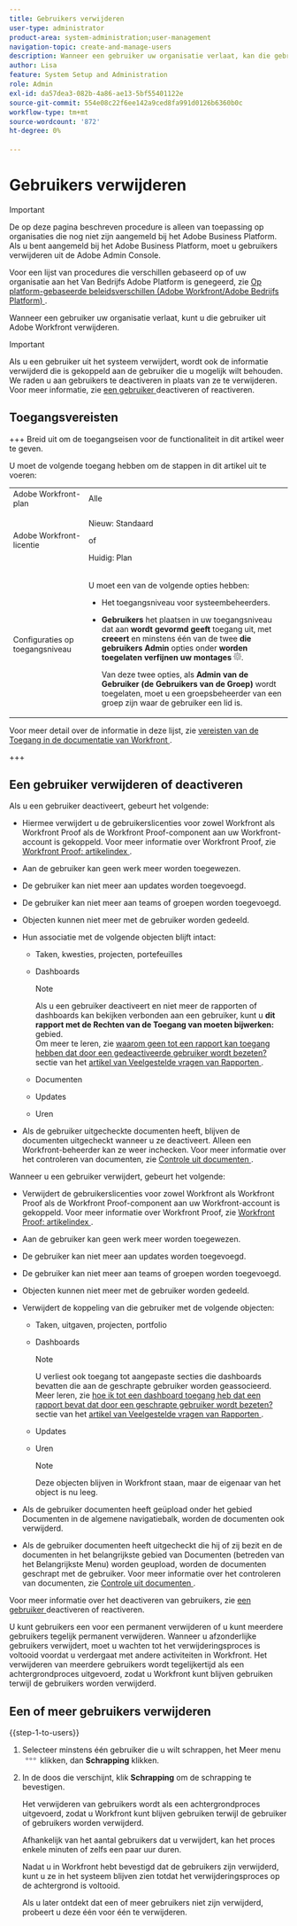 ```yaml
---
title: Gebruikers verwijderen
user-type: administrator
product-area: system-administration;user-management
navigation-topic: create-and-manage-users
description: Wanneer een gebruiker uw organisatie verlaat, kan die gebruiker uit Workfront verwijderen, hoewel wij adviseren deactiverende gebruikers in plaats van hen te schrappen.
author: Lisa
feature: System Setup and Administration
role: Admin
exl-id: da57dea3-082b-4a86-ae13-5bf55401122e
source-git-commit: 554e08c22f6ee142a9ced8fa991d0126b6360b0c
workflow-type: tm+mt
source-wordcount: '872'
ht-degree: 0%

---
```


# Gebruikers verwijderen

>[!IMPORTANT]
>
>De op deze pagina beschreven procedure is alleen van toepassing op organisaties die nog niet zijn aangemeld bij het Adobe Business Platform. Als u bent aangemeld bij het Adobe Business Platform, moet u gebruikers verwijderen uit de Adobe Admin Console.
>
>Voor een lijst van procedures die verschillen gebaseerd op of uw organisatie aan het Van Bedrijfs Adobe Platform is genegeerd, zie [ Op platform-gebaseerde beleidsverschillen (Adobe Workfront/Adobe Bedrijfs Platform) ](../../../administration-and-setup/get-started-wf-administration/actions-in-admin-console.md).

Wanneer een gebruiker uw organisatie verlaat, kunt u die gebruiker uit Adobe Workfront verwijderen.

>[!IMPORTANT]
>
>Als u een gebruiker uit het systeem verwijdert, wordt ook de informatie verwijderd die is gekoppeld aan de gebruiker die u mogelijk wilt behouden. We raden u aan gebruikers te deactiveren in plaats van ze te verwijderen. Voor meer informatie, zie [ een gebruiker ](../../../administration-and-setup/add-users/create-and-manage-users/deactivate-a-user.md) deactiveren of reactiveren.
<!--
>* The procedure described on this page applies only to organizations that have not yet been onboarded to the Admin Console. If your organization has been onboarded to the Adobe Admin Console, you must perform this action through the Adobe Admin Console.
>
>Deleting a user from the [!DNL Adobe Admin Console] deactivates the user in [!DNL Workfront], but does not delete them from [!DNL Workfront].
>
>  For instructions on deleting a user in the Adobe Admin Console, see the section "Permanently delete users" in the article [Manage users individually](https://helpx.adobe.com/enterprise/using/manage-users-individually.html) or contact your Adobe Admin Console Administrator.
>
>  For a list of procedures that differ based on whether your organization has been onboarded to the Adobe Admin Console, see [Platform-based administration differences (Adobe Workfront/Adobe Business Platform)](../../../administration-and-setup/get-started-wf-administration/actions-in-admin-console.md).
>
-->

## Toegangsvereisten

+++ Breid uit om de toegangseisen voor de functionaliteit in dit artikel weer te geven.

U moet de volgende toegang hebben om de stappen in dit artikel uit te voeren:

<table style="table-layout:auto"> 
 <col> 
 <col> 
 <tbody> 
  <tr> 
   <td role="rowheader">Adobe Workfront-plan</td> 
   <td>Alle</td> 
  </tr> 
  <tr> 
   <td role="rowheader">Adobe Workfront-licentie</td> 
   <td><p>Nieuw: Standaard</p><p>of</p><p>Huidig: Plan</p></td> 
  </tr> 
  <tr> 
   <td role="rowheader">Configuraties op toegangsniveau</td> 
   <td> <p>U moet een van de volgende opties hebben:</p> 
    <ul> 
     <li> <p>Het toegangsniveau voor systeembeheerders. </li> 
     <li> <p><b> Gebruikers </b> het plaatsen in uw toegangsniveau dat aan <b> wordt gevormd geeft </b> toegang uit, met <b> creeert </b> en minstens één van de twee <b> die gebruikers Admin </b> opties onder <b> worden toegelaten verfijnen uw montages </b> <img src="assets/gear-icon-in-access-levels.png">. </p> <p>Van deze twee opties, als <b> Admin van de Gebruiker (de Gebruikers van de Groep) </b> wordt toegelaten, moet u een groepsbeheerder van een groep zijn waar de gebruiker een lid is.</p> </li> 
    </ul> </td> 
  </tr> 
 </tbody> 
</table>

Voor meer detail over de informatie in deze lijst, zie [ vereisten van de Toegang in de documentatie van Workfront ](/help/quicksilver/administration-and-setup/add-users/access-levels-and-object-permissions/access-level-requirements-in-documentation.md).

+++

## Een gebruiker verwijderen of deactiveren

Als u een gebruiker deactiveert, gebeurt het volgende:

* Hiermee verwijdert u de gebruikerslicenties voor zowel Workfront als Workfront Proof als de Workfront Proof-component aan uw Workfront-account is gekoppeld. Voor meer informatie over Workfront Proof, zie [ Workfront Proof: artikelindex ](../../../workfront-proof/workfront-proof.md).
* Aan de gebruiker kan geen werk meer worden toegewezen.
* De gebruiker kan niet meer aan updates worden toegevoegd.
* De gebruiker kan niet meer aan teams of groepen worden toegevoegd.
* Objecten kunnen niet meer met de gebruiker worden gedeeld.
* Hun associatie met de volgende objecten blijft intact:

   * Taken, kwesties, projecten, portefeuilles
   * Dashboards

     >[!NOTE]
     >
     >Als u een gebruiker deactiveert en niet meer de rapporten of dashboards kan bekijken verbonden aan een gebruiker, kunt u **dit rapport met de Rechten van de Toegang van moeten bijwerken:** gebied.\
     >Om meer te leren, zie [ waarom geen tot een rapport kan toegang hebben dat door een gedeactiveerde gebruiker wordt bezeten?](../../../reports-and-dashboards/reports/tips-tricks-and-troubleshooting/reports-faq.md#why) sectie van het [ artikel van Veelgestelde vragen van Rapporten ](../../../reports-and-dashboards/reports/tips-tricks-and-troubleshooting/reports-faq.md).

   * Documenten
   * Updates
   * Uren

* Als de gebruiker uitgecheckte documenten heeft, blijven de documenten uitgecheckt wanneer u ze deactiveert. Alleen een Workfront-beheerder kan ze weer inchecken. Voor meer informatie over het controleren van documenten, zie [ Controle uit documenten ](../../../documents/managing-documents/check-out-documents.md).

Wanneer u een gebruiker verwijdert, gebeurt het volgende:

* Verwijdert de gebruikerslicenties voor zowel Workfront als Workfront Proof als de Workfront Proof-component aan uw Workfront-account is gekoppeld. Voor meer informatie over Workfront Proof, zie [ Workfront Proof: artikelindex ](../../../workfront-proof/workfront-proof.md).
* Aan de gebruiker kan geen werk meer worden toegewezen.
* De gebruiker kan niet meer aan updates worden toegevoegd.
* De gebruiker kan niet meer aan teams of groepen worden toegevoegd.
* Objecten kunnen niet meer met de gebruiker worden gedeeld.
* Verwijdert de koppeling van die gebruiker met de volgende objecten:

   * Taken, uitgaven, projecten, portfolio
   * Dashboards

     >[!NOTE]
     >
     >U verliest ook toegang tot aangepaste secties die dashboards bevatten die aan de geschrapte gebruiker worden geassocieerd.\
     >Meer leren, zie [ hoe ik tot een dashboard toegang heb dat een rapport bevat dat door een geschrapte gebruiker wordt bezeten?](../../../reports-and-dashboards/reports/tips-tricks-and-troubleshooting/reports-faq.md#how) sectie van het [ artikel van Veelgestelde vragen van Rapporten ](../../../reports-and-dashboards/reports/tips-tricks-and-troubleshooting/reports-faq.md).

   * Updates
   * Uren

     >[!NOTE]
     >
     >Deze objecten blijven in Workfront staan, maar de eigenaar van het object is nu leeg.

* Als de gebruiker documenten heeft geüpload onder het gebied Documenten in de algemene navigatiebalk, worden de documenten ook verwijderd.
* Als de gebruiker documenten heeft uitgecheckt die hij of zij bezit en de documenten in het belangrijkste gebied van Documenten (betreden van het Belangrijkste Menu) worden geupload, worden de documenten geschrapt met de gebruiker. Voor meer informatie over het controleren van documenten, zie [ Controle uit documenten ](../../../documents/managing-documents/check-out-documents.md).

Voor meer informatie over het deactiveren van gebruikers, zie [ een gebruiker ](../../../administration-and-setup/add-users/create-and-manage-users/deactivate-a-user.md) deactiveren of reactiveren.

U kunt gebruikers een voor een permanent verwijderen of u kunt meerdere gebruikers tegelijk permanent verwijderen. Wanneer u afzonderlijke gebruikers verwijdert, moet u wachten tot het verwijderingsproces is voltooid voordat u verdergaat met andere activiteiten in Workfront. Het verwijderen van meerdere gebruikers wordt tegelijkertijd als een achtergrondproces uitgevoerd, zodat u Workfront kunt blijven gebruiken terwijl de gebruikers worden verwijderd.

## Een of meer gebruikers verwijderen

{{step-1-to-users}}

1. Selecteer minstens één gebruiker die u wilt schrappen, het Meer menu ![ Meer pictogram ](assets/more-icon.png) klikken, dan **Schrapping** klikken.
1. In de doos die verschijnt, klik **Schrapping** om de schrapping te bevestigen.

   Het verwijderen van gebruikers wordt als een achtergrondproces uitgevoerd, zodat u Workfront kunt blijven gebruiken terwijl de gebruiker of gebruikers worden verwijderd.

   Afhankelijk van het aantal gebruikers dat u verwijdert, kan het proces enkele minuten of zelfs een paar uur duren.

   Nadat u in Workfront hebt bevestigd dat de gebruikers zijn verwijderd, kunt u ze in het systeem blijven zien totdat het verwijderingsproces op de achtergrond is voltooid.

   Als u later ontdekt dat een of meer gebruikers niet zijn verwijderd, probeert u deze één voor één te verwijderen.
